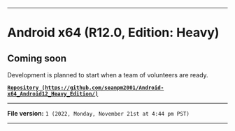 
***

# Android x64 (R12.0, Edition: Heavy)

## Coming soon

Development is planned to start when a team of volunteers are ready.

**[`Repository (https://github.com/seanpm2001/Android-x64_Android12_Heavy_Edition/)`](https://github.com/seanpm2001/Android-x64_Android12_Heavy_Edition/)**

***

**File version:** `1 (2022, Monday, November 21st at 4:44 pm PST)`

***
